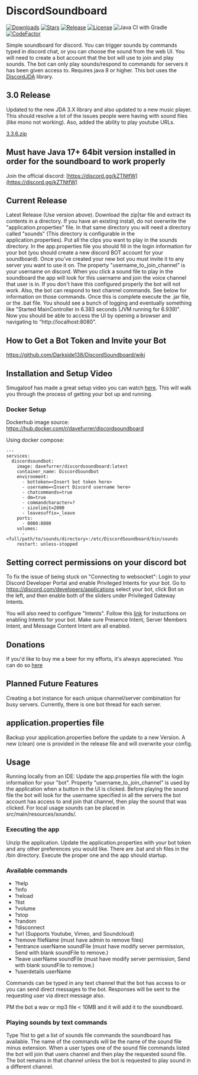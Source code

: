 # DiscordSoundboard
[![Downloads](https://img.shields.io/github/downloads/Darkside138/DiscordSoundboard/total.svg)](https://github.com/Darkside138/DiscordSoundboard/releases/latest)
[![Stars](https://img.shields.io/github/stars/Darkside138/DiscordSoundboard.svg)](https://github.com/Darkside138/DiscordSoundboard/stargazers)
[![Release](https://img.shields.io/github/release/Darkside138/DiscordSoundboard.svg)](https://github.com/Darkside138/DiscordSoundboard/releases/latest)
[![License](https://img.shields.io/github/license/Darkside138/DiscordSoundboard.svg)](https://github.com/Darkside138/DiscordSoundboard/blob/master/LICENSE)
![Java CI with Gradle](https://github.com/Darkside138/DiscordSoundboard/workflows/Java%20CI%20with%20Gradle/badge.svg)
[![CodeFactor](https://www.codefactor.io/repository/github/darkside138/discordsoundboard/badge/master)](https://www.codefactor.io/repository/github/darkside138/discordsoundboard/overview/master)

Simple soundboard for discord. You can trigger sounds by commands typed in discord chat, or you can 
choose the sound from the web UI. You will need to create a bot account that the bot will use to join 
and play sounds. The bot can only play sounds/respond to commands for servers it has been given access to. 
Requires java 8 or higher. This bot uses the [DiscordJDA](https://github.com/DV8FromTheWorld/JDA) library.

## 3.0 Release
Updated to the new JDA 3.X library and also updated to a new music player. This should resolve a lot of the issues people were having with sound files (like mono not working). Aso, added the ability to play youtube URLs.

[3.3.6.zip](https://github.com/Darkside138/DiscordSoundboard/releases/latest)

## Must have Java 17+ 64bit version installed in order for the soundboard to work properly

Join the official discord: [https://discord.gg/kZTNtfW](https://discord.gg/kZTNtfW)

## Current Release
Latest Release (Use version above). 
Download the zip|tar file and extract its contents in a directory. If you have an existing install, do not overwrite 
the "application.properties" file. In that same directory you will need a directory called "sounds" (This directory is 
configurable in the application.properties). Put all the clips you 
want to play in the sounds directory. In the app.properties file you should fill in the login information for 
your bot (you should create a new discord BOT account for your soundboard). Once you've created your new bot you must invite 
it to any server you want to use it on. The property "username_to_join_channel" is your username on discord. 
When you click a sound file to play in the soundboard the app will look for this username and join the voice 
channel that user is in. If you don't have this configured properly the bot will not work. Also, the bot can 
respond to text channel commands. See below for information on those commands. Once this is complete execute 
the .jar file, or the .bat file. You should see a bunch of logging and eventually something like 
"Started MainController in 6.383 seconds (JVM running for 6.939)". Now you should be able to access the UI by 
opening a browser and navigating to "http://localhost:8080".

## How to Get a Bot Token and Invite your Bot
https://github.com/Darkside138/DiscordSoundboard/wiki

## Installation and Setup Video
Smugaloof has made a great setup video you can watch [here](https://www.youtube.com/watch?v=DQSXP9AgYvw). 
This will walk you through the process of getting your bot up and running.

### Docker Setup
Dockerhub image source: https://hub.docker.com/r/davefurrer/discordsoundboard

Using docker compose:
```
---
services:
  discordsoundbot:
    image: davefurrer/discordsoundboard:latest
    container_name: DiscordSoundbot
    environment:
      - bottoken=<Insert bot token here>
      - username=<Insert Discord username here>
      - chatcommands=true
      - dm=true
      - commandcharacter=?
      - sizelimit=2000
      - leavesuffix=_leave
    ports:
      - 8080:8080
    volumes:
      - <full/path/to/sounds/directory>:/etc/DiscordSoundboard/bin/sounds
    restart: unless-stopped
```

## Setting correct permissions on your discord bot
To fix the issue of being stuck on "Connecting to websocket":
Login to your Discord Developer Portal and enable Privileged Intents for your bot. Go to https://discord.com/developers/applications select your bot, click Bot on the left, and then enable both of the sliders under Privileged Gateway Intents.

You will also need to configure "Intents". Follow this [link](https://jda.wiki/using-jda/troubleshooting/#im-getting-closecode4014-disallowed-intents) for instuctions on enabling Intents for your bot. Make sure Presence Intent, Server Members Intent, and Message Content Intent are all enabled.

## Donations
If you'd like to buy me a beer for my efforts, it's always appreciated. You can do so [here](https://www.paypal.me/DFurrer)

## Planned Future Features
Creating a bot instance for each unique channel/server combination for busy servers. Currently, there is one bot thread for each server.

## application.properties file
Backup your application.properties before the update to a new Version.
A new (clean) one is provided in the release file and will overwrite your config.

## Usage
Running locally from an IDE: Update the app.properties file with the login information for your "bot". Property 
"username_to_join_channel" is used by the application when a button in the UI is clicked. Before playing the 
sound file the bot will look for the username specified in all the servers the bot account has access to and 
join that channel, then play the sound that was clicked. For local usage sounds can be placed in src/main/resources/sounds/.

### Executing the app
Unzip the application. Update the application.properties with your bot token and any other preferences you would like. There are .bat and sh files in the /bin directory. Execute the proper one and the app should startup.

### Available commands
* ?help
* ?info
* ?reload
* ?list
* ?volume
* ?stop
* ?random
* ?disconnect
* ?url <urlToSound> (Supports Youtube, Vimeo, and Soundcloud)
* ?remove fileName (must have admin to remove files)
* ?entrance userName soundFile (must have modify server permission, Send with blank soundFile to remove.)
* ?leave userName soundFile (must have modify server permission, Send with blank soundFile to remove.)
* ?userdetails userName

Commands can be typed in any text channel that the bot has access to or you can send direct messages to the bot.
Responses will be sent to the requesting user via direct message also.

PM the bot a wav or mp3 file < 10MB and it will add it to the soundboard.

### Playing sounds by text commands
Type ?list to get a list of sounds file commands the soundboard has available. The name of the commands will 
be the name of the sound file minus extension. When a user types one of the sound file commands listed the bot 
will join that users channel and then play the requested sound file. The bot remains in that channel unless the 
bot is requested to play sound in a different channel.
